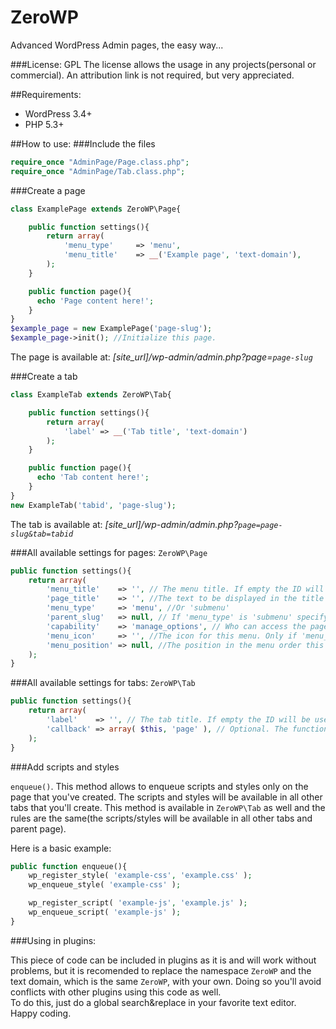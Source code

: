 # ZeroWP
Advanced  WordPress Admin pages, the easy way...

###License: GPL
The license allows the usage in any projects(personal or commercial). An attribution link is not required, but very appreciated.

##Requirements:

 * WordPress 3.4+
 * PHP 5.3+
 
##How to use:
###Include the files
```php
require_once "AdminPage/Page.class.php";
require_once "AdminPage/Tab.class.php";
```

###Create a page
```php
class ExamplePage extends ZeroWP\Page{

	public function settings(){
		return array(
			'menu_type'     => 'menu',
			'menu_title'    => __('Example page', 'text-domain'),
		);
	}

	public function page(){
	  echo 'Page content here!';
	}
}
$example_page = new ExamplePage('page-slug');
$example_page->init(); //Initialize this page.
```

The page is available at: *[site_url]/wp-admin/admin.php?page=`page-slug`*

###Create a tab
```php
class ExampleTab extends ZeroWP\Tab{

	public function settings(){
		return array(
			'label' => __('Tab title', 'text-domain')
		);
	}

	public function page(){
	  echo 'Tab content here!';
	}
}
new ExampleTab('tabid', 'page-slug');
```

The tab is available at: *[site_url]/wp-admin/admin.php?`page=page-slug&tab=tabid`*

###All available settings for pages: `ZeroWP\Page`
```php
public function settings(){
	return array(
		'menu_title'    => '', // The menu title. If empty the ID will be used(page slug).
		'page_title'    => '', //The text to be displayed in the title tags of the page when the menu is selected. If empty 'menu_title' is used 
		'menu_type'     => 'menu', //Or 'submenu'
		'parent_slug'   => null, // If 'menu_type' is 'submenu' specify the parent page slug. Eg: tools.php
		'capability'    => 'manage_options', // Who can access the page. See: https://codex.wordpress.org/Roles_and_Capabilities
		'menu_icon'     => '', //The icon for this menu. Only if 'menu_type' is 'menu'. https://codex.wordpress.org/Function_Reference/add_menu_page#Parameters
		'menu_position' => null, //The position in the menu order this menu should appear. https://codex.wordpress.org/Function_Reference/add_menu_page#Parameters
	);
}
```

###All available settings for tabs: `ZeroWP\Tab`
```php
public function settings(){
	return array(
		'label'    => '', // The tab title. If empty the ID will be used(tab slug).
		'callback' => array( $this, 'page' ), // Optional. The function used to display the tab content. Default to method 'page' of the current class. Use it only if needed.
	);
}
```

###Add scripts and styles

`enqueue()`. This method allows to enqueue scripts and styles only on the page that you've created. The scripts and styles will be available in all other tabs that you'll create. This method is available in `ZeroWP\Tab` as well and the rules are the same(the scripts/styles will be available in all other tabs and parent page).

Here is a basic example:
```php
public function enqueue(){
	wp_register_style( 'example-css', 'example.css' );
	wp_enqueue_style( 'example-css' );

	wp_register_script( 'example-js', 'example.js' );
	wp_enqueue_script( 'example-js' );
}
```

###Using in plugins:

This piece of code can be included in plugins as it is and will work without problems, but it is recomended to replace the namespace `ZeroWP` and the text domain, which is the same `ZeroWP`, with your own. Doing so you'll avoid conflicts with other plugins using this code as well.<br>
To do this, just do a global search&replace in your favorite text editor.<br>
Happy coding.
